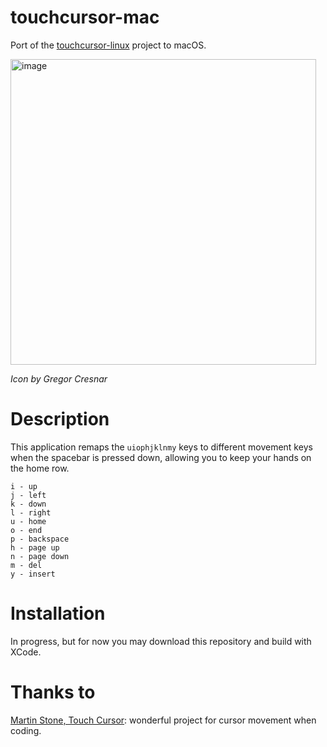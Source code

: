 # touchcursor-mac
Port of the [touchcursor-linux](https://github.com/donniebreve/touchcursor-linux) project to macOS.

<img width="489" alt="image" src="https://user-images.githubusercontent.com/23609591/139715717-538a932f-e61a-4381-b137-7a8a5c533fd1.png">

_Icon by Gregor Cresnar_

# Description 
This application remaps the `uiophjklnmy` keys to different movement keys when the spacebar is pressed down, allowing you to keep your hands on the home row.

```
i - up
j - left
k - down
l - right
u - home
o - end
p - backspace
h - page up
n - page down
m - del
y - insert
```

# Installation
In progress, but for now you may download this repository and build with XCode.

# Thanks to  
[Martin Stone, Touch Cursor](https://github.com/martin-stone/touchcursor): wonderful project for cursor movement when coding.
